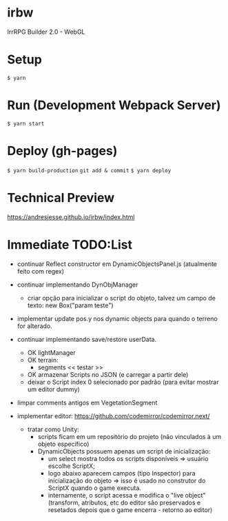 # irbw

IrrRPG Builder 2.0 - WebGL

# Setup

`$ yarn`

# Run (Development Webpack Server)

`$ yarn start`

# Deploy (gh-pages)

`$ yarn build-production`
`git add & commit`
`$ yarn deploy`

# Technical Preview

https://andresjesse.github.io/irbw/index.html

# Immediate TODO:List

- continuar Reflect constructor em DynamicObjectsPanel.js (atualmente feito com regex)

- continuar implementando DynObjManager

  - criar opção para inicializar o script do objeto, talvez um campo de texto: new Box("param teste")

- implementar update pos.y nos dynamic objects para quando o terreno for alterado.

- continuar implementando save/restore userData.

  - OK lightManager
  - OK terrain:
    - segments << testar >>
  - OK armazenar Scripts no JSON (e carregar a partir dele)
  - deixar o Script index 0 selecionado por padrão (para evitar mostrar um editor dummy)

- limpar comments antigos em VegetationSegment

- implementar editor: https://github.com/codemirror/codemirror.next/
  - tratar como Unity:
    - scripts ficam em um repositório do projeto (não vinculados à um objeto específico)
    - DynamicObjects possuem apenas um script de inicialização:
      - um select mostra todos os scripts disponíveis => usuário escolhe ScriptX;
      - logo abaixo aparecem campos (tipo Inspector) para inicialização do objeto => isso é usado no construtor do ScriptX quando o game executa.
      - internamente, o script acessa e modifica o "live object" (transform, atributos, etc do editor são preservados e resetados depois que o game encerra - retorno ao editor)
